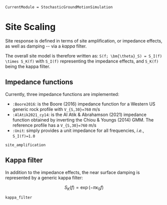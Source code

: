 ```@meta
CurrentModule = StochasticGroundMotionSimulation
```

# Site Scaling

Site response is defined in terms of site amplification, or impedance effects, as well as damping -- via a _kappa_ filter.

The overall site model is therefore written as:
`` S(f; \bm{\theta}_S) = S_I(f) \times S_K(f) ``
with ``S_I(f)`` representing the impedance effects, and ``S_K(f)`` being the kappa filter.

## Impedance functions

Currently, three impedance functions are implemented:
- `:Boore2016`: is the Boore (2016) impedance function for a Western US generic rock profile with ``V_{S,30}=760`` m/s
- `:AlAtik2021_cy14`: is the Al Atik & Abrahamson (2021) impedance function obtained by inverting the Chiou & Youngs (2014) GMM. The reference profile has a ``V_{S,30}=760`` m/s
- `:Unit`: simply provides a unit impedance for all frequencies, _i.e._, ``S_I(f)=1.0``

```@docs
site_amplification
```

## Kappa filter

In addition to the impedance effects, the near surface damping is represented by a generic kappa filter:
```math
S_K(f) = \exp\left( -\pi \kappa_0 f \right)
```

```@docs
kappa_filter
```
